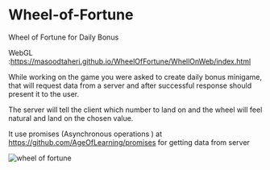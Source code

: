 # Wheel-of-Fortune
Wheel of Fortune for Daily Bonus

WebGL :https://masoodtaheri.github.io/WheelOfFortune/WhellOnWeb/index.html

While working on the game you were asked to create daily bonus minigame, that will
request data from a server and after successful response should present it to the user.

The server will tell the client which number to land on and the wheel will feel natural and land on the chosen value.


It use promises (Asynchronous operations ) at https://github.com/AgeOfLearning/promises for getting data from server



![wheel of fortune](https://user-images.githubusercontent.com/7465294/120933181-fe4ca100-c709-11eb-885e-79e5d58e47f5.png)
